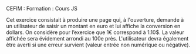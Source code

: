 CEFIM : Formation : Cours JS

Cet exercice consistait à produire une page qui, à l'ouverture, demande à un utilisateur de saisir un montant en euro et lui affiche la conversion en dollars.
On considère pour l’exercice que 1€ correspond à 1.10$. La valeur affichée sera évidement arrondi au 100e près.
L'utilisateur devra également être averti si une erreur survient (valeur entrée non numérique ou négative).

